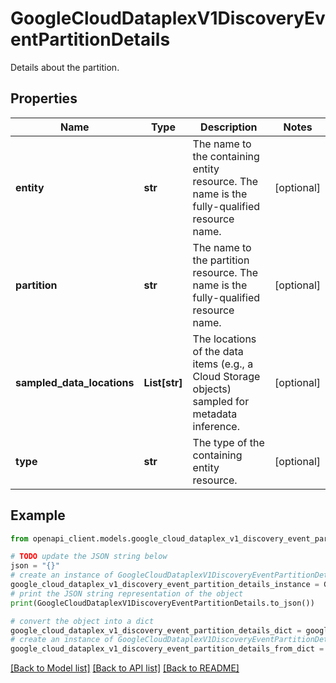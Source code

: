 # GoogleCloudDataplexV1DiscoveryEventPartitionDetails

Details about the partition.

## Properties

Name | Type | Description | Notes
------------ | ------------- | ------------- | -------------
**entity** | **str** | The name to the containing entity resource. The name is the fully-qualified resource name. | [optional] 
**partition** | **str** | The name to the partition resource. The name is the fully-qualified resource name. | [optional] 
**sampled_data_locations** | **List[str]** | The locations of the data items (e.g., a Cloud Storage objects) sampled for metadata inference. | [optional] 
**type** | **str** | The type of the containing entity resource. | [optional] 

## Example

```python
from openapi_client.models.google_cloud_dataplex_v1_discovery_event_partition_details import GoogleCloudDataplexV1DiscoveryEventPartitionDetails

# TODO update the JSON string below
json = "{}"
# create an instance of GoogleCloudDataplexV1DiscoveryEventPartitionDetails from a JSON string
google_cloud_dataplex_v1_discovery_event_partition_details_instance = GoogleCloudDataplexV1DiscoveryEventPartitionDetails.from_json(json)
# print the JSON string representation of the object
print(GoogleCloudDataplexV1DiscoveryEventPartitionDetails.to_json())

# convert the object into a dict
google_cloud_dataplex_v1_discovery_event_partition_details_dict = google_cloud_dataplex_v1_discovery_event_partition_details_instance.to_dict()
# create an instance of GoogleCloudDataplexV1DiscoveryEventPartitionDetails from a dict
google_cloud_dataplex_v1_discovery_event_partition_details_from_dict = GoogleCloudDataplexV1DiscoveryEventPartitionDetails.from_dict(google_cloud_dataplex_v1_discovery_event_partition_details_dict)
```
[[Back to Model list]](../README.md#documentation-for-models) [[Back to API list]](../README.md#documentation-for-api-endpoints) [[Back to README]](../README.md)


